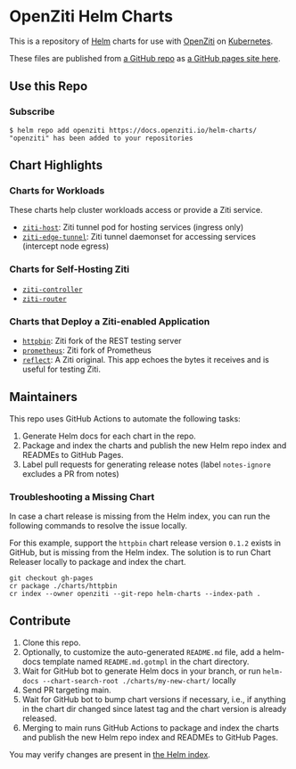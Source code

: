 # OpenZiti Helm Charts

This is a repository of [Helm](https://helm.sh/) charts for use with [OpenZiti](https://docs.openziti.io) on [Kubernetes](https://kubernetes.io/).

These files are published from [a GitHub repo](https://github.com/openziti/helm-charts/#readme) as [a GitHub pages site here](https://docs.openziti.io/helm-charts/).

## Use this Repo

### Subscribe

```console
$ helm repo add openziti https://docs.openziti.io/helm-charts/
"openziti" has been added to your repositories
```

## Chart Highlights

### Charts for Workloads

These charts help cluster workloads access or provide a Ziti service.

* [`ziti-host`](./charts/ziti-host/README.md): Ziti tunnel pod for hosting services (ingress only)
* [`ziti-edge-tunnel`](./charts/ziti-edge-tunnel/README.md): Ziti tunnel daemonset for accessing services (intercept node egress)

### Charts for Self-Hosting Ziti

* [`ziti-controller`](./charts/ziti-controller/README.md)
* [`ziti-router`](./charts/ziti-router/README.md)

### Charts that Deploy a Ziti-enabled Application

* [`httpbin`](./charts/httpbin/README.md): Ziti fork of the REST testing server
* [`prometheus`](./charts/prometheus/README.md): Ziti fork of Prometheus
* [`reflect`](./charts/reflect/README.md): A Ziti original. This app echoes the bytes it receives and is useful for testing Ziti.

## Maintainers

This repo uses GitHub Actions to automate the following tasks:

1. Generate Helm docs for each chart in the repo.
1. Package and index the charts and publish the new Helm repo index and READMEs to GitHub Pages.
1. Label pull requests for generating release notes (label `notes-ignore` excludes a PR from notes)

### Troubleshooting a Missing Chart

In case a chart release is missing from the Helm index, you can run the following commands to resolve the issue locally.

For this example, support the `httpbin` chart release version `0.1.2` exists in GitHub, but is missing from the Helm index. The solution is to run Chart Releaser locally to package and index the chart.

```console
git checkout gh-pages
cr package ./charts/httpbin
cr index --owner openziti --git-repo helm-charts --index-path .
```

## Contribute

1. Clone this repo.
1. Optionally, to customize the auto-generated `README.md` file, add a helm-docs template named `README.md.gotmpl` in the chart directory.
1. Wait for GitHub bot to generate Helm docs in your branch, or run `helm-docs --chart-search-root ./charts/my-new-chart/` locally
1. Send PR targeting main.
1. Wait for GitHub bot to bump chart versions if necessary, i.e., if anything in the chart dir changed since latest tag and the chart version is already released.
1. Merging to main runs GitHub Actions to package and index the charts and publish the new Helm repo index and READMEs to GitHub Pages.

You may verify changes are present in [the Helm index](https://docs.openziti.io/helm-charts/index.yaml).
